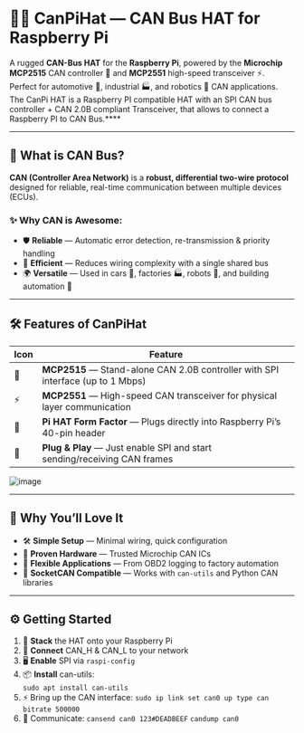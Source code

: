 # 🐍🔌 CanPiHat — CAN Bus HAT for Raspberry Pi

A rugged **CAN-Bus HAT** for the **Raspberry Pi**, powered by the **Microchip MCP2515** CAN controller 🧠 and **MCP2551** high-speed transceiver ⚡.  
Perfect for automotive 🚗, industrial 🏭, and robotics 🤖 CAN applications. The CanPi HAT is a Raspberry PI compatible HAT with an SPI CAN bus controller + CAN 2.0B compliant Transceiver, that allows to connect a Raspberry PI to CAN Bus.****

---

## 📡 What is CAN Bus?

**CAN (Controller Area Network)** is a **robust, differential two-wire protocol** designed for reliable, real-time communication between multiple devices (ECUs).  

### ✨ Why CAN is Awesome:
- 🛡 **Reliable** — Automatic error detection, re-transmission & priority handling  
- 📏 **Efficient** — Reduces wiring complexity with a single shared bus  
- 🌍 **Versatile** — Used in cars 🚗, factories 🏭, robots 🤖, and building automation 🏢  

---

## 🛠 Features of CanPiHat

| Icon | Feature |
|------|---------|
| 🧠 | **MCP2515** — Stand-alone CAN 2.0B controller with SPI interface (up to 1 Mbps) |
| ⚡ | **MCP2551** — High-speed CAN transceiver for physical layer communication |
| 🍓 | **Pi HAT Form Factor** — Plugs directly into Raspberry Pi’s 40-pin header |
| 🔌 | **Plug & Play** — Just enable SPI and start sending/receiving CAN frames |


![image](https://github.com/ffich/CanPiHat/assets/59200746/d36f9e39-c985-409a-ba68-5b23dcebead6)

---

## 🚀 Why You’ll Love It

- 🛠 **Simple Setup** — Minimal wiring, quick configuration  
- 🎯 **Proven Hardware** — Trusted Microchip CAN ICs  
- 🔄 **Flexible Applications** — From OBD2 logging to factory automation  
- 📡 **SocketCAN Compatible** — Works with `can-utils` and Python CAN libraries  

---

## ⚙ Getting Started

1. 🍓 **Stack** the HAT onto your Raspberry Pi  
2. 🔌 **Connect** CAN_H & CAN_L to your network  
3. 🖥 **Enable** SPI via `raspi-config`  
4. 📦 **Install** can-utils:  
  `sudo apt install can-utils`
5. ⚡ Bring up the CAN interface:
  `sudo ip link set can0 up type can bitrate 500000`
7. 📡 Communicate:
  `cansend can0 123#DEADBEEF`
  `candump can0`

